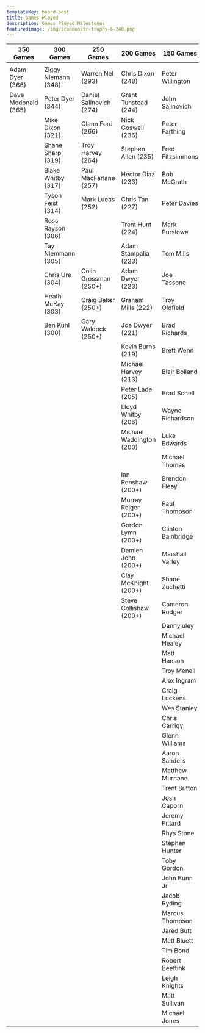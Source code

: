 ```yaml
---
templateKey: board-post
title: Games Played
description: Games Played Milestones
featuredimage: /img/iconmonstr-trophy-6-240.png
---
```

| **350 Games**       | **300 Games**       | **250 Games**           | **200 Games**           | **150 Games**      |
| ------------------- | ------------------- | ----------------------- | ---------------         | ------------------ |
|                     |                     |                         |                         |                    |
| Adam Dyer (366)     | Ziggy Niemann (348) | Warren Nel (293)        | Chris Dixon (248)       | Peter Willington   |
| Dave Mcdonald (365) | Peter Dyer  (344)   | Daniel Salinovich (274) | Grant Tunstead (244)    | John Salinovich    |
|                     | Mike Dixon (321)    | Glenn Ford (266)        | Nick Goswell (236)      | Peter Farthing     |
|                     | Shane Sharp (319)   | Troy Harvey (264)       | Stephen Allen (235)     | Fred Fitzsimmons   |
|                     | Blake Whitby (317)  | Paul MacFarlane (257)   | Hector Diaz (233)       | Bob McGrath        |
|                     | Tyson Feist (314)   | Mark Lucas (252)        | Chris Tan (227)         | Peter Davies       |
|                     | Ross Rayson (306)   |                         | Trent Hunt (224)        | Mark Purslowe      |
|                     | Tay Niemmann (305)  |                         | Adam Stampalia (223)    | Tom Mills          |                    
|                     | Chris Ure (304)     | Colin Grossman (250+)   | Adam Dwyer (223)        | Joe Tassone        |                       
|                     |  Heath McKay (303)  | Craig Baker (250+)      | Graham Mills (222)      | Troy Oldfield      |
|                     | Ben Kuhl (300)      | Gary Waldock (250+)     | Joe Dwyer (221)         | Brad Richards      |
|                     |                     |                         | Kevin Burns (219)       | Brett Wenn         |
|                     |                     |                         | Michael Harvey (213)    | Blair Bolland      |
|                     |                     |                         | Peter Lade (205)        | Brad Schell        |
|                     |                     |                         | Lloyd Whitby (206)      | Wayne Richardson   |
|                     |                     |                         | Michael Waddington (200)| Luke Edwards       |
|                     |                     |                         |                         | Michael Thomas     |
|                     |                     |                         | Ian Renshaw (200+)      | Brendon Fleay      |
|                     |                     |                         | Murray Reiger (200+)    | Paul Thompson      |
|                     |                     |                         |  Gordon Lymn (200+)     | Clinton Bainbridge |
|                     |                     |                         | Damien John (200+)      | Marshall Varley    |
|                     |                     |                         | Clay McKnight (200+)    | Shane Zuchetti     |
|                     |                     |                         | Steve Collishaw (200+)  | Cameron Rodger     |
|                     |                     |                         |                         | Danny uley         |
|                     |                     |                         |                         | Michael Healey     |
|                     |                     |                         |                         | Matt Hanson        |
|                     |                     |                         |                         | Troy Menell        |
|                     |                     |                         |                         | Alex Ingram        |
|                     |                     |                         |                         | Craig Luckens      |
|                     |                     |                         |                         | Wes Stanley        |
|                     |                     |                         |                         | Chris Carrigy      |
|                     |                     |                         |                         | Glenn Williams     |
|                     |                     |                         |                         | Aaron Sanders      |
|                     |                     |                         |                         | Matthew Murnane    |
|                     |                     |                         |                         | Trent Sutton       |
|                     |                     |                         |                         | Josh Caporn        |
|                     |                     |                         |                         | Jeremy Pittard     |
|                     |                     |                         |                         | Rhys Stone         |
|                     |                     |                         |                         | Stephen Hunter     |
|                     |                     |                         |                         | Toby Gordon        |
|                     |                     |                         |                         | John Bunn Jr       |
|                     |                     |                         |                         | Jacob Ryding       |
|                     |                     |                         |                         | Marcus Thompson    |
|                     |                     |                         |                         | Jared Butt         |
|                     |                     |                         |                         | Matt Bluett        |
|                     |                     |                         |                         | Tim Bond           |
|                     |                     |                         |                         | Robert Beeftink    |
|                     |                     |                         |                         | Leigh Knights      |
|                     |                     |                         |                         | Matt Sullivan      |
|                     |                     |                         |                         | Michael Jones      |

